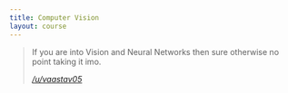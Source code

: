 ```yaml
---
title: Computer Vision
layout: course
---
```


> If you are into Vision and Neural Networks then sure otherwise no point taking it imo.
>
> <cite><a href="https://www.reddit.com/r/UBC/comments/bsasu1/comp_sci_courses_at_ubc/eom20bx">/u/vaastav05</a></cite>
